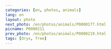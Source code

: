 ```yaml
---
categories: [en, photos, animals]
lang: en
layout: photo
next_photo: /en/photos/animals/P0000177.html
picname: P0000211
prev_photo: /en/photos/animals/P0000219.html
tags: [Oryx, Tree]
---
```

